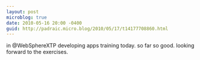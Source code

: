```yaml
---
layout: post
microblog: true
date: 2010-05-16 20:00 -0400
guid: http://padraic.micro.blog/2010/05/17/t14177708860.html
---
```

in @WebSphereXTP developing apps training today. so far so good. looking forward to the exercises.
